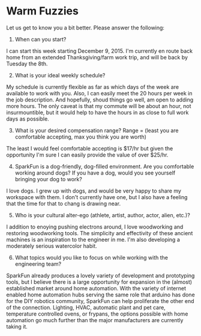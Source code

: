 Warm Fuzzies
=============

Let us get to know you a bit better. Please answer the following:

1. When can you start?

I can start this week starting December 9, 2015.  I'm currently en route back home from an extended Thanksgiving/farm work trip, and will be back by Tuesday the 8th.

2. What is your ideal weekly schedule?

My schedule is currently flexible as far as which days of the week are available to work with you.  Also, I can easily meet the 20 hours per week in the job description.  And hopefully, shoud things go well, am open to adding more hours.  The only caveat is that my commute will be about an hour, not insurmountible, but it would help to have the hours in as close to full work days as possible.

3. What is your desired compensation range? Range = (least you are comfortable accepting, max you think you are worth)

The least I would feel comfortable accepting is $17/hr but given the opportunity I'm sure I can easily provide the value of over $25/hr.

4. SparkFun is a dog-friendly, dog-filled environment. Are you comfortable working around dogs? If you have a dog, would you see yourself bringing your dog to work?

I love dogs. I grew up with dogs, and would be very happy to share my workspace with them. I don't currently have one, but I also have a feeling that the time for that to chang is drawing near.

5. Who is your cultural alter-ego (athlete, artist, author, actor, alien, etc.)?

I addition to enoying pushing electrons around, I love woodworking and restoring woodworking tools.  The simplicity and effectivity of these ancient machines is an inspiration to the engineer in me.  I'm also developing a moderately serious watercolor habit.

6. What topics would you like to focus on while working with the engineering team?

SparkFun already produces a lovely variety of development and prototyping tools, but I believe there is a large opportunity for expansion in the (almost) established market around home automation.  With the variety of internet enabled home automation hubs serving the same role that arduino has done for the DIY robotics community, SparkFun can help proliferate the other end of the connection.  Lighting, HVAC, automatic plant and pet care, temperature controlled ovens, or frypans, the options possible with home automation go much further than the major manufacturers are currently taking it.